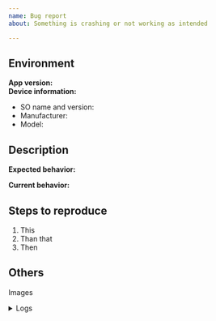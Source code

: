 ```yaml
---
name: Bug report
about: Something is crashing or not working as intended

---
```


## Environment

**App version:**  <!-- Add branch if necessary -->  
**Device information:**
 - SO name and version:
 - Manufacturer:
 - Model:

## Description

**Expected behavior:**

**Current behavior:**

## Steps to reproduce

1. This
2. Than that
3. Then

## Others <!-- if available, else delete -->  

Images

<details>
  <summary>Logs</summary>

<!--
      Run your application with `flutter run --verbose` and attach all the
      log output below between the lines with the backticks. If there is an
      exception, please see if the error message includes enough information
      to explain how to solve the issue.
-->
```
```
<!-- Finally, paste the output of running `flutter doctor -v` here. -->

```
```
</details>
